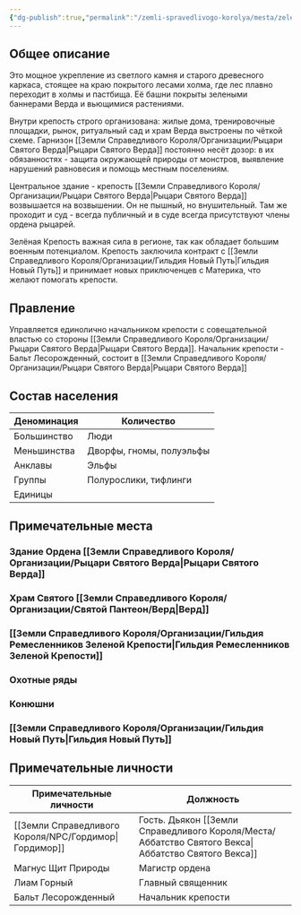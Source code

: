 ```yaml
---
{"dg-publish":true,"permalink":"/zemli-spravedlivogo-korolya/mesta/zelenaya-krepost/"}
---
```


## Общее описание
Это мощное укрепление из светлого камня и старого древесного каркаса, стоящее на краю покрытого лесами холма, где лес плавно переходит в холмы и пастбища. Её башни покрыты зелеными баннерами Верда и вьющимися растениями.

Внутри крепость строго организована: жилые дома, тренировочные площадки, рынок, ритуальный сад и храм Верда выстроены по чёткой схеме. Гарнизон [[Земли Справедливого Короля/Организации/Рыцари Святого Верда\|Рыцари Святого Верда]] постоянно несёт дозор: в их обязанностях - защита окружающей природы от монстров, выявление нарушений равновесия и помощь местным поселениям.

Центральное здание - крепость [[Земли Справедливого Короля/Организации/Рыцари Святого Верда\|Рыцари Святого Верда]] возвышается на возвышении. Он не пышный, но внушительный. Там же проходит и суд - всегда публичный и в суде всегда присутствуют члены ордена рыцарей.

Зелёная Крепость важная сила в регионе, так как обладает большим военным потенциалом. Крепость заключила контракт с [[Земли Справедливого Короля/Организации/Гильдия Новый Путь\|Гильдия Новый Путь]] и принимает новых приключенцев с Материка, что желают помогать крепости.


## Правление

Управляется единолично начальником крепости с совещательной властью со стороны [[Земли Справедливого Короля/Организации/Рыцари Святого Верда\|Рыцари Святого Верда]]. Начальник крепости - Бальт Лесорожденный, состоит в [[Земли Справедливого Короля/Организации/Рыцари Святого Верда\|Рыцари Святого Верда]]

## Состав населения

| Деноминация | Количество               |
| ----------- | ------------------------ |
| Большинство | Люди                     |
| Меньшинства | Дворфы, гномы, полуэльфы |
| Анклавы     | Эльфы                    |
| Группы      | Полурослики, тифлинги    |
| Единицы     |                          |


## Примечательные места

### Здание Ордена [[Земли Справедливого Короля/Организации/Рыцари Святого Верда\|Рыцари Святого Верда]]

### Храм Святого [[Земли Справедливого Короля/Организации/Святой Пантеон/Верд\|Верд]]

### [[Земли Справедливого Короля/Организации/Гильдия Ремесленников Зеленой Крепости\|Гильдия Ремесленников Зеленой Крепости]]

### Охотные ряды

### Конюшни

### [[Земли Справедливого Короля/Организации/Гильдия Новый Путь\|Гильдия Новый Путь]]


## Примечательные личности

| Примечательные личности | Должность                                 |
| ----------------------- | ----------------------------------------- |
| [[Земли Справедливого Короля/NPC/Гордимор\|Гордимор]]            | Гость. Дьякон [[Земли Справедливого Короля/Места/Аббатство Святого Векса\|Аббатство Святого Векса]] |
| Магнус Щит Природы      | Магистр ордена                            |
| Лиам Горный             | Главный священник                         |
| Бальт Лесорожденный     | Начальник крепости                        |

